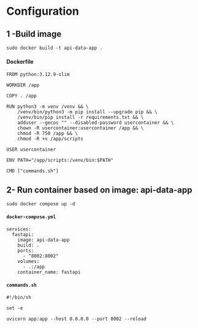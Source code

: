 # Configuration

## 1 -Build image
`sudo docker build -t api-data-app .`

#### Dockerfile
```
FROM python:3.12.9-slim

WORKDIR /app

COPY . /app

RUN python3 -m venv /venv && \
    /venv/bin/python3 -m pip install --upgrade pip && \
    /venv/bin/pip install -r requirements.txt && \
    adduser --gecos "" --disabled-password usercontainer && \
    chown -R usercontainer:usercontainer /app && \
    chmod -R 750 /app && \
    chmod -R +x /app/scripts

USER usercontainer

ENV PATH="/app/scripts:/venv/bin:$PATH"

CMD ["commands.sh"]
```
## 2- Run container based on image: api-data-app
`sudo docker compose up -d`

#### ``docker-compose.yml``

``` 
services:
  fastapi:
    image: api-data-app
    build: .
    ports:
      - "8002:8002"
    volumes:
      - .:/app
    container_name: fastapi
```

#### ``commands.sh``

``` 
#!/bin/sh

set -e

uvicorn app:app --host 0.0.0.0 --port 8002 --reload
``` 

